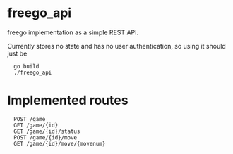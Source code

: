 # freego_api
freego implementation as a simple REST API.

Currently stores no state and has no user authentication, so using it should just be
```
  go build
  ./freego_api
```
# Implemented routes
```
  POST /game
  GET /game/{id}
  GET /game/{id}/status
  POST /game/{id}/move
  GET /game/{id}/move/{movenum}
```
